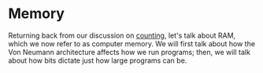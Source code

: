 # Memory

Returning back from our discussion on [counting](./math_and_counting.md), let's talk about RAM, which we now refer to as computer memory. We will first talk about how the Von Neumann architecture affects how we run programs; then, we will talk about how bits dictate just how large programs can be. 